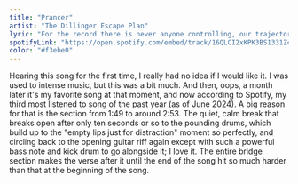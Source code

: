 ```yaml
---
title: "Prancer"
artist: "The Dillinger Escape Plan"
lyric: "For the record there is never anyone controlling, our trajectory is ours."
spotifyLink: "https://open.spotify.com/embed/track/16QLCI2xKPK3BS1331ZcrB"
color: "#f3ebe0"
---
```


Hearing this song for the first time, I really had no idea if I would like it. I was used to intense music, but this was a bit much. And then, oops, a month later it's my favorite song at that moment, and now according to Spotify, my third most listened to song of the past year (as of June 2024). A big reason for that is the section from 1:49 to around 2:53. The quiet, calm break that breaks open after only ten seconds or so to the pounding drums, which build up to the "empty lips just for distraction" moment so perfectly, and circling back to the opening guitar riff again except with such a powerful bass note and kick drum to go alongside it; I love it. The entire bridge section makes the verse after it until the end of the song hit so much harder than that at the beginning of the song.
